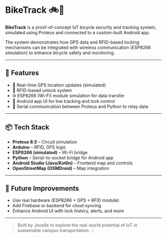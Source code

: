 # BikeTrack 🚲📍

**BikeTrack** is a proof-of-concept IoT bicycle security and tracking system, simulated using Proteus and connected to a custom-built Android app.

The system demonstrates how GPS data and RFID-based locking mechanisms can be integrated with wireless communication (ESP8266 simulation) to enhance bicycle safety and monitoring.

---

## 🔧 Features
- 🚴 Real-time GPS location updates (simulated)
- 🔐 RFID-based unlock system
- 🌐 ESP8266 (Wi-Fi) module simulation for data transfer
- 📱 Android app UI for live tracking and lock control
- 🔌 Serial communication between Proteus and Python to relay data

---

## 📦 Tech Stack
- **Proteus 8.5** – Circuit simulation
- **Arduino** – RFID, GPS logic
- **ESP8266 (simulated)** – Wi-Fi bridge
- **Python** – Serial-to-socket bridge for Android app
- **Android Studio (Java/Kotlin)** – Frontend map and controls
- **OpenStreetMap (OSMDroid)** – Map integration

---

## 🚀 Future Improvements
- Use real hardware (ESP8266 + GPS + RFID module)
- Add Firebase or backend for cloud syncing
- Enhance Android UI with lock history, alerts, and more

---

> Built by Jocelle to explore the real-world potential of IoT in sustainable campus transportation. 💡

